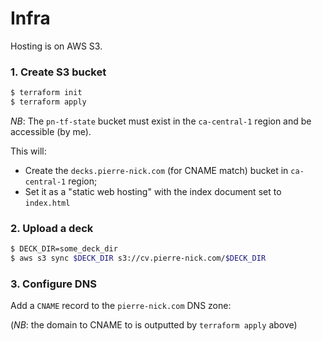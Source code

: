 # Infra

Hosting is on AWS S3.

### 1. Create S3 bucket

```bash
$ terraform init
$ terraform apply
```

*NB*: The `pn-tf-state` bucket must exist in the `ca-central-1` region and be accessible (by me).

This will:

* Create the `decks.pierre-nick.com` (for CNAME match) bucket in `ca-central-1` region;
* Set it as a "static web hosting" with the index document set to `index.html`

### 2. Upload a deck

```bash
$ DECK_DIR=some_deck_dir
$ aws s3 sync $DECK_DIR s3://cv.pierre-nick.com/$DECK_DIR 
```

### 3. Configure DNS

Add a `CNAME` record to the `pierre-nick.com` DNS zone:

(*NB*: the domain to CNAME to is outputted by `terraform apply` above)